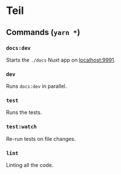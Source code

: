 # Teil

## Commands (`yarn *`)

### `docs:dev`

Starts the `./docs` Nuxt app on [localhost:9991](http://localhost:9991).

### `dev`

Runs `docs:dev` in parallel.

### `test`

Runs the tests.

### `test:watch`

Re-run tests on file changes.

### `lint`

Linting all the code.
